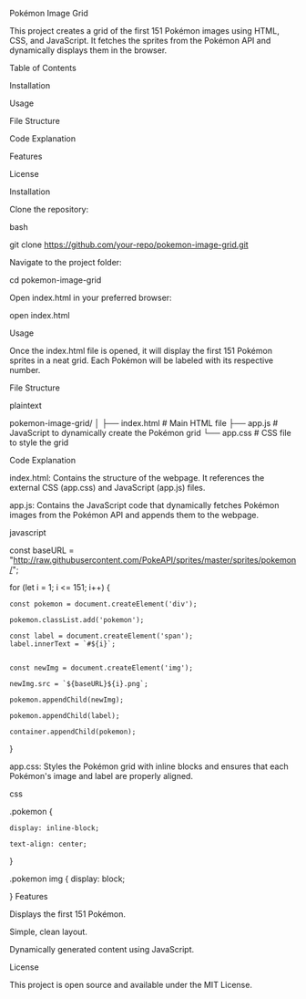 Pokémon Image Grid

This project creates a grid of the first 151 Pokémon images using HTML, CSS, and JavaScript. It fetches the sprites from the Pokémon API and dynamically displays
them in the browser.


Table of Contents

Installation

Usage

File Structure

Code Explanation

Features

License

Installation

Clone the repository:


bash

git clone https://github.com/your-repo/pokemon-image-grid.git

Navigate to the project folder:



cd pokemon-image-grid


Open index.html in your preferred browser:


open index.html

Usage

Once the index.html file is opened, it will display the first 151 Pokémon sprites in a neat grid. Each Pokémon will be labeled with its respective number.

File Structure

plaintext


pokemon-image-grid/
│
├── index.html         # Main HTML file
├── app.js             # JavaScript to dynamically create the Pokémon grid
└── app.css            # CSS file to style the grid

Code Explanation

index.html: Contains the structure of the webpage. It references the external CSS (app.css) and JavaScript (app.js) files.

app.js: Contains the JavaScript code that dynamically fetches Pokémon images from the Pokémon API and appends them to the webpage.

javascript

const baseURL = "http://raw.githubusercontent.com/PokeAPI/sprites/master/sprites/pokemon/";

for (let i = 1; i <= 151; i++) {

    const pokemon = document.createElement('div');
    
    pokemon.classList.add('pokemon');
    
    const label = document.createElement('span');
    label.innerText = `#${i}`;
    
    
    const newImg = document.createElement('img');
    
    newImg.src = `${baseURL}${i}.png`;
    
    pokemon.appendChild(newImg);
    
    pokemon.appendChild(label);
    
    container.appendChild(pokemon);
    
}

app.css: Styles the Pokémon grid with inline blocks and ensures that each Pokémon's image and label are properly aligned.

css

.pokemon {

    display: inline-block;
    
    text-align: center;
}

.pokemon img {
    display: block;
    
}
Features

Displays the first 151 Pokémon.

Simple, clean layout.

Dynamically generated content using JavaScript.

License

This project is open source and available under the MIT License.

